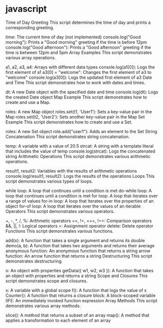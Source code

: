 # javascript

Time of Day Greeting
This script determines the time of day and prints a corresponding greeting.

time: The current time of day (not implemented)
console.log("Good morning"): Prints a "Good morning" greeting if the time is before 12pm
console.log("Good afternoon"): Prints a "Good afternoon" greeting if the time is between 12pm and 5pm
Array Examples
This script demonstrates various array operations.

a1, a2, a3, a4: Arrays with different data types
console.log(a1[0]): Logs the first element of a1
a3[0] = "welcome": Changes the first element of a3 to "welcome"
console.log(a3[0]): Logs the updated first element of a3
Date and Time
This script demonstrates how to work with dates and times.

dt: A new Date object with the specified date and time
console.log(dt): Logs the created Date object
Map Example
This script demonstrates how to create and use a Map.

roles: A new Map object
roles.set(t1, 'User1'): Sets a key-value pair in the Map
roles.set(t2, 'User2'): Sets another key-value pair in the Map
Set Example
This script demonstrates how to create and use a Set.

roles: A new Set object
role.add("user1"): Adds an element to the Set
String Concatenation
This script demonstrates string concatenation.

temp: A variable with a value of 20.5
strcat: A string with a template literal that includes the value of temp
console.log(strcat): Logs the concatenated string
Arithmetic Operations
This script demonstrates various arithmetic operations.

result1, result2: Variables with the results of arithmetic operations
console.log(result1, result2): Logs the results of the operations
Loops
This script demonstrates various types of loops.

while loop: A loop that continues until a condition is met
do-while loop: A loop that continues until a condition is met
for loop: A loop that iterates over a range of values
for-in loop: A loop that iterates over the properties of an object
for-of loop: A loop that iterates over the values of an iterable
Operators
This script demonstrates various operators.

+, -, *, /, %: Arithmetic operators
==, !=, ===, !==: Comparison operators
&&, ||, !: Logical operators
=: Assignment operator
delete: Delete operator
Functions
This script demonstrates various functions.

add(x): A function that takes a single argument and returns its double
demo(a, b): A function that takes two arguments and returns their average
anonymous function: An anonymous function that returns a string
arrow function: An arrow function that returns a string
Destructuring
This script demonstrates destructuring.

o: An object with properties
getData({ w1, w2, w3 }): A function that takes an object with properties and returns a string
Scope and Closures
This script demonstrates scope and closures.

x: A variable with a global scope
f(): A function that logs the value of x
Counter(): A function that returns a closure
block: A block-scoped variable
IIFE: An immediately invoked function expression
Array Methods
This script demonstrates various array methods.

slice(): A method that returns a subset of an array
map(): A method that applies a transformation to each element of an array

